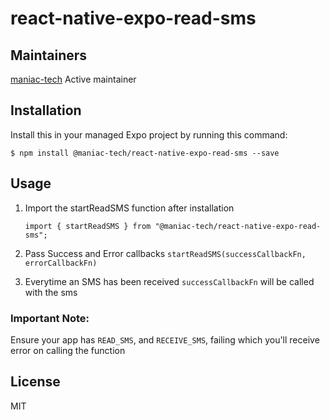 
# react-native-expo-read-sms

## Maintainers

[maniac-tech](https://github.com/maniac-tech/) Active maintainer

## Installation

Install this in your managed Expo project by running this command:

`$ npm install @maniac-tech/react-native-expo-read-sms --save`

## Usage

1. Import the startReadSMS function after installation

	`import { startReadSMS } from "@maniac-tech/react-native-expo-read-sms";`

2. Pass Success and Error callbacks
	`startReadSMS(successCallbackFn, errorCallbackFn)`

3. Everytime an SMS has been received `successCallbackFn` will be called with the sms

### Important Note:
Ensure your app has `READ_SMS`, and `RECEIVE_SMS`, failing which you'll receive error on calling the function

## License
MIT